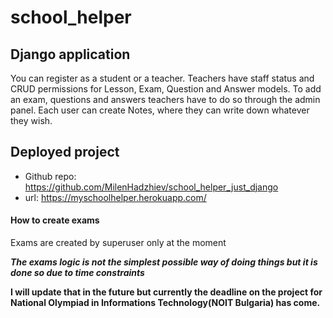 # school_helper

## Django application

You can register as a student or a teacher. Teachers have staff status and CRUD permissions for Lesson, Exam, Question and Answer models. To add an exam, questions and answers teachers have to do so through the admin panel. Each user can create Notes, where they can write down whatever they wish.

## Deployed project
- Github repo: https://github.com/MilenHadzhiev/school_helper_just_django
- url: https://myschoolhelper.herokuapp.com/

#### How to create exams

Еxams are created by superuser only at the moment

***The exams logic is not the simplest possible way of doing things but it is done so due to time constraints*** 

**I will update that in the future but currently the deadline on the project for National Olympiad in Informations Technology(NOIT Bulgaria) has come.**
